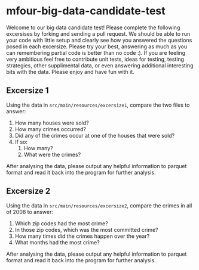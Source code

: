 # mfour-big-data-candidate-test
Welcome to our big data candidate test! Please complete the following excersises by forking and sending a pull request. We should be able to run your code with little setup and clearly see how you answered the questions posed in each excersize. Please try your best, answering as much as you can remembering partial code is better than no code :). If you are feeling very ambitious feel free to contribute unit tests, ideas for testing, testing strategies, other supplimental data, or even answering additional interesting bits with the data. Please enjoy and have fun with it.

## Excersize 1
Using the data in `src/main/resources/excersize1`, compare the two files to answer:

1. How many houses were sold?
1. How many crimes occurred?
1. Did any of the crimes occur at one of the houses that were sold?
1. If so:
   1. How many?
   1. What were the crimes?

After analysing the data, please output any helpful information to parquet format and read it back into the program for further analysis.

## Excersize 2
Using the data in `src/main/resources/excersize2`, compare the crimes in all of 2008 to answer:

1. Which zip codes had the most crime?
1. In those zip codes, which was the most committed crime?
1. How many times did the crimes happen over the year?
1. What months had the most crime?

After analysing the data, please output any helpful information to parquet format and read it back into the program for further analysis.
